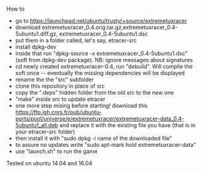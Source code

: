 How to 

- go to https://launchpad.net/ubuntu/trusty/+source/extremetuxracer
- download extremetuxracer_0.4.orig.tar.gz,extremetuxracer_0.4-5ubuntu1.diff.gz, extremetuxracer_0.4-5ubuntu1.dsc 
- put them in a folder called, let's say, etracer-src
- install dpkg-dev
- inside that run "dpkg-source -x extremetuxracer_0.4-5ubuntu1.dsc" (soft from dpkg-dev package). NB: ignore messages about signatures
- cd newly created extremetuxracer-0.4, run "debuild". Will compile the soft once -- eventually the missing dependencies will be displayed
- rename the the "src" subfolder
- clone this repository in place of src
- copy the ".deps" hidden folder from the old src to the new one
- "make" inside src to update etracer
- one more step mising before starting! download this  https://ftp.igh.cnrs.fr/pub/ubuntu-ports/pool/universe/e/extremetuxracer/extremetuxracer-data_0.4-5ubuntu1_all.deb and replace it with the existing file you have (that is in your etracer-src folder)
- then install it with "sudo dpkg -i name of the downloaded file"
- to assure no updates write "sudo apt-mark hold  extremetuxracer-data"
- use "launch.sh" to run the game

Tested on ubuntu 14.04 and 16.04
